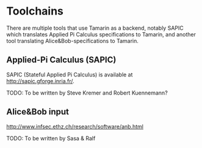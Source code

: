 Toolchains
==========

There are multiple tools that use Tamarin as a backend, notably SAPIC which 
translates Applied Pi Calculus specifications to Tamarin, and another tool 
translating Alice&Bob-specifications to Tamarin.

Applied-Pi Calculus (SAPIC) 
---------------------------

SAPIC (Stateful Applied Pi Calculus) is available at 
<http://sapic.gforge.inria.fr/>.

TODO: To be written by Steve Kremer and Robert Kuennemann?

Alice&Bob input 
---------------

<http://www.infsec.ethz.ch/research/software/anb.html>

TODO: To be written by Sasa & Ralf